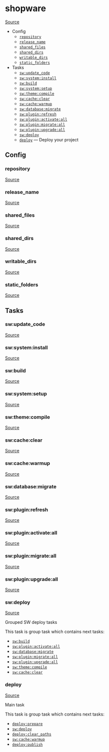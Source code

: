 <!-- DO NOT EDIT THIS FILE! -->
<!-- Instead edit recipe/shopware.php -->
<!-- Then run bin/docgen -->

# shopware

[Source](/recipe/shopware.php)



* Config
  * [`repository`](#repository)
  * [`release_name`](#release_name)
  * [`shared_files`](#shared_files)
  * [`shared_dirs`](#shared_dirs)
  * [`writable_dirs`](#writable_dirs)
  * [`static_folders`](#static_folders)
* Tasks
  * [`sw:update_code`](#swupdate_code)
  * [`sw:system:install`](#swsysteminstall)
  * [`sw:build`](#swbuild)
  * [`sw:system:setup`](#swsystemsetup)
  * [`sw:theme:compile`](#swthemecompile)
  * [`sw:cache:clear`](#swcacheclear)
  * [`sw:cache:warmup`](#swcachewarmup)
  * [`sw:database:migrate`](#swdatabasemigrate)
  * [`sw:plugin:refresh`](#swpluginrefresh)
  * [`sw:plugin:activate:all`](#swpluginactivateall)
  * [`sw:plugin:migrate:all`](#swpluginmigrateall)
  * [`sw:plugin:upgrade:all`](#swpluginupgradeall)
  * [`sw:deploy`](#swdeploy)
  * [`deploy`](#deploy) — Deploy your project

## Config
### repository
[Source](https://github.com/deployphp/deployer/search?q=%22repository%22+in%3Afile+language%3Aphp+path%3Arecipe+filename%3Ashopware.php)



### release_name
[Source](https://github.com/deployphp/deployer/search?q=%22release_name%22+in%3Afile+language%3Aphp+path%3Arecipe+filename%3Ashopware.php)



### shared_files
[Source](https://github.com/deployphp/deployer/search?q=%22shared_files%22+in%3Afile+language%3Aphp+path%3Arecipe+filename%3Ashopware.php)



### shared_dirs
[Source](https://github.com/deployphp/deployer/search?q=%22shared_dirs%22+in%3Afile+language%3Aphp+path%3Arecipe+filename%3Ashopware.php)



### writable_dirs
[Source](https://github.com/deployphp/deployer/search?q=%22writable_dirs%22+in%3Afile+language%3Aphp+path%3Arecipe+filename%3Ashopware.php)



### static_folders
[Source](https://github.com/deployphp/deployer/search?q=%22static_folders%22+in%3Afile+language%3Aphp+path%3Arecipe+filename%3Ashopware.php)




## Tasks
### sw:update_code
[Source](https://github.com/deployphp/deployer/search?q=%22sw%3Aupdate_code%22+in%3Afile+language%3Aphp+path%3Arecipe+filename%3Ashopware.php)



### sw:system:install
[Source](https://github.com/deployphp/deployer/search?q=%22sw%3Asystem%3Ainstall%22+in%3Afile+language%3Aphp+path%3Arecipe+filename%3Ashopware.php)



### sw:build
[Source](https://github.com/deployphp/deployer/search?q=%22sw%3Abuild%22+in%3Afile+language%3Aphp+path%3Arecipe+filename%3Ashopware.php)



### sw:system:setup
[Source](https://github.com/deployphp/deployer/search?q=%22sw%3Asystem%3Asetup%22+in%3Afile+language%3Aphp+path%3Arecipe+filename%3Ashopware.php)



### sw:theme:compile
[Source](https://github.com/deployphp/deployer/search?q=%22sw%3Atheme%3Acompile%22+in%3Afile+language%3Aphp+path%3Arecipe+filename%3Ashopware.php)



### sw:cache:clear
[Source](https://github.com/deployphp/deployer/search?q=%22sw%3Acache%3Aclear%22+in%3Afile+language%3Aphp+path%3Arecipe+filename%3Ashopware.php)



### sw:cache:warmup
[Source](https://github.com/deployphp/deployer/search?q=%22sw%3Acache%3Awarmup%22+in%3Afile+language%3Aphp+path%3Arecipe+filename%3Ashopware.php)



### sw:database:migrate
[Source](https://github.com/deployphp/deployer/search?q=%22sw%3Adatabase%3Amigrate%22+in%3Afile+language%3Aphp+path%3Arecipe+filename%3Ashopware.php)



### sw:plugin:refresh
[Source](https://github.com/deployphp/deployer/search?q=%22sw%3Aplugin%3Arefresh%22+in%3Afile+language%3Aphp+path%3Arecipe+filename%3Ashopware.php)



### sw:plugin:activate:all
[Source](https://github.com/deployphp/deployer/search?q=%22sw%3Aplugin%3Aactivate%3Aall%22+in%3Afile+language%3Aphp+path%3Arecipe+filename%3Ashopware.php)



### sw:plugin:migrate:all
[Source](https://github.com/deployphp/deployer/search?q=%22sw%3Aplugin%3Amigrate%3Aall%22+in%3Afile+language%3Aphp+path%3Arecipe+filename%3Ashopware.php)



### sw:plugin:upgrade:all
[Source](https://github.com/deployphp/deployer/search?q=%22sw%3Aplugin%3Aupgrade%3Aall%22+in%3Afile+language%3Aphp+path%3Arecipe+filename%3Ashopware.php)



### sw:deploy
[Source](https://github.com/deployphp/deployer/search?q=%22sw%3Adeploy%22+in%3Afile+language%3Aphp+path%3Arecipe+filename%3Ashopware.php)

Grouped SW deploy tasks

This task is group task which contains next tasks:
* [`sw:build`](/docs/recipe/shopware.md#swbuild)
* [`sw:plugin:activate:all`](/docs/recipe/shopware.md#swpluginactivateall)
* [`sw:database:migrate`](/docs/recipe/shopware.md#swdatabasemigrate)
* [`sw:plugin:migrate:all`](/docs/recipe/shopware.md#swpluginmigrateall)
* [`sw:plugin:upgrade:all`](/docs/recipe/shopware.md#swpluginupgradeall)
* [`sw:theme:compile`](/docs/recipe/shopware.md#swthemecompile)
* [`sw:cache:clear`](/docs/recipe/shopware.md#swcacheclear)


### deploy
[Source](https://github.com/deployphp/deployer/search?q=%22deploy%22+in%3Afile+language%3Aphp+path%3Arecipe+filename%3Ashopware.php)

Main task

This task is group task which contains next tasks:
* [`deploy:prepare`](/docs/recipe/common.md#deployprepare)
* [`sw:deploy`](/docs/recipe/shopware.md#swdeploy)
* [`deploy:clear_paths`](/docs/recipe/deploy/clear_paths.md#deployclear_paths)
* [`sw:cache:warmup`](/docs/recipe/shopware.md#swcachewarmup)
* [`deploy:publish`](/docs/recipe/common.md#deploypublish)


